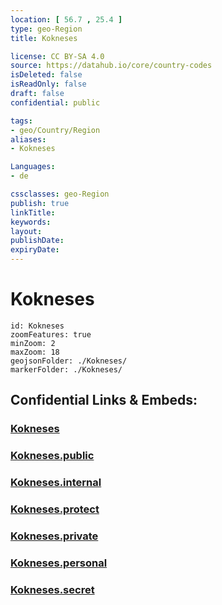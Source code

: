 ```yaml
---
location: [ 56.7 , 25.4 ] 
type: geo-Region
title: Kokneses

license: CC BY-SA 4.0
source: https://datahub.io/core/country-codes
isDeleted: false
isReadOnly: false
draft: false
confidential: public

tags:
- geo/Country/Region
aliases:
- Kokneses

Languages:
- de

cssclasses: geo-Region
publish: true
linkTitle: 
keywords: 
layout: 
publishDate: 
expiryDate: 
---
```


# Kokneses

```leaflet
id: Kokneses
zoomFeatures: true 
minZoom: 2 
maxZoom: 18
geojsonFolder: ./Kokneses/
markerFolder: ./Kokneses/
```


## Confidential Links & Embeds: 

### [Kokneses](/_Standards/Earth/Continent/Europe/Europe~North/Latvia/Counties/Kokneses.md) 

### [Kokneses.public](/_public/Earth/Continent/Europe/Europe~North/Latvia/Counties/Kokneses.public.md) 

### [Kokneses.internal](/_internal/Earth/Continent/Europe/Europe~North/Latvia/Counties/Kokneses.internal.md) 

### [Kokneses.protect](/_protect/Earth/Continent/Europe/Europe~North/Latvia/Counties/Kokneses.protect.md) 

### [Kokneses.private](/_private/Earth/Continent/Europe/Europe~North/Latvia/Counties/Kokneses.private.md) 

### [Kokneses.personal](/_personal/Earth/Continent/Europe/Europe~North/Latvia/Counties/Kokneses.personal.md) 

### [Kokneses.secret](/_secret/Earth/Continent/Europe/Europe~North/Latvia/Counties/Kokneses.secret.md)

